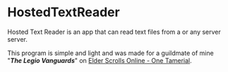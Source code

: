 # HostedTextReader
Hosted Text Reader is an app that can read text files from a or any server server.

This program is simple and light and was made for a guildmate of mine "***The Legio Vanguards***" on [Elder Scrolls Online - One Tamerial](http://www.elderscrollsonline.com/en-us/home).